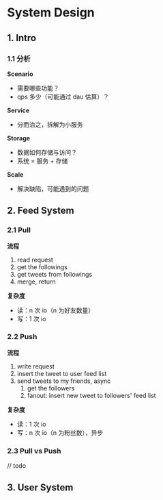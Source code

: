 # System Design

## 1. Intro

### 1.1 分析

**Scenario**

- 需要哪些功能？
- qps 多少（可能通过 dau 估算）？

**Service**

- 分而治之，拆解为小服务

**Storage**

- 数据如何存储与访问？
- 系统 = 服务 + 存储

**Scale**

- 解决缺陷，可能遇到的问题

## 2. Feed System

### 2.1 Pull

**流程**

1. read request
2. get the followings
3. get tweets from followings
4. merge, return

**复杂度**

- 读：n 次 io（n 为好友数量）
- 写：1 次 io

### 2.2 Push

**流程**

1. write request
2. insert the tweet to user feed list
3. send tweets to my friends, async
   1. get the followers
   2. fanout: insert new tweet to followers' feed list

**复杂度**

- 读：1 次 io
- 写：n 次 io（n 为粉丝数），异步

### 2.3 Pull vs Push

// todo

## 3. User System

